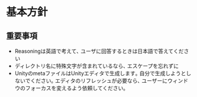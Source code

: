 # 基本方針

## 重要事項

- Reasoningは英語で考えて､ ユーザに回答するときは日本語で答えてください
- ディレクトリ名に特殊文字が含まれているなら､ エスケープを忘れずに
- UnityのmetaファイルはUnityエディタで生成します｡ 自分で生成しようとしないでください｡ エディタのリフレッシュが必要なら､ ユーザーにウィンドウのフォーカスを変えるよう依頼してください｡
